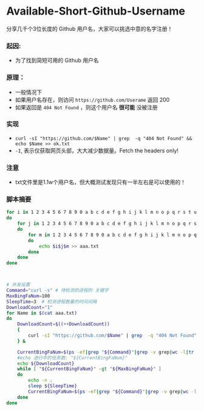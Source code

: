 # Available-Short-Github-Username

分享几千个3位长度的 Github 用户名，大家可以挑选中意的名字注册！

### 起因:

- 为了找到简短可用的 Github 用户名

### 原理：

- 一般情况下
- 如果用户名存在，则访问 `https://github.com/Userame` 返回 200
- 如果返回是 `404 Not Found` ，则这个用户名 **很可能** 没被注册

### 实现

- `curl -sI "https://github.com/$Name" | grep  -q "404 Not Found" && echo $Name >> ok.txt`
- `-I`,  表示仅获取网页头部，大大减少数据量。Fetch the headers only!

### 注意
- txt文件里是1.1w个用户名，但大概测试发现只有一半左右是可以使用的！

### 脚本摘要

```bash
for i in 1 2 3 4 5 6 7 8 9 0 a b c d e f g h i j k l m n o p q r s t u v w x y z
do
    for j in 1 2 3 4 5 6 7 8 9 0 a b c d e f g h i j k l m n o p q r s t u v w x y z
    do
        for m in 1 2 3 4 5 6 7 8 9 0 a b c d e f g h i j k l m n o p q r s t u v w x y z
        do
            echo $i$j$m >> aaa.txt
        done
    done
done



# 并发设置
Command="curl -s" # 待检测的进程的 关键字
MaxBingFaNum=100
SleepTime=3  # 检测进程数量的时间间隔
DownloadCount="1"
for Name in $(cat aaa.txt)
do
    DownloadCount=$((++DownloadCount))
    {
        curl -sI "https://github.com/$Name" | grep  -q "404 Not Found" && echo $Name >> ok.txt
    } &

    CurrentBingFaNum=$(ps -ef|grep "${Command}"|grep -v grep|wc -l|tr -d ' ')
    #echo 进行中的任务数: "${CurrentBingFaNum}"
    echo ${DownloadCount}
    while [ "${CurrentBingFaNum}" -gt "${MaxBingFaNum}" ]
    do
        echo -n .
        sleep ${SleepTime}
        CurrentBingFaNum=$(ps -ef|grep "${Command}"|grep -v grep|wc -l|tr -d ' ')
    done
done
```
